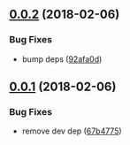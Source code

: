 <a name="0.0.2"></a>
## [0.0.2](https://github.com/anycli/plugin-legacy/compare/67b47751b29ca6ddd8678057b1f1c91367ad4167...v0.0.2) (2018-02-06)


### Bug Fixes

* bump deps ([92afa0d](https://github.com/anycli/plugin-legacy/commit/92afa0d))

<a name="0.0.1"></a>
## [0.0.1](https://github.com/anycli/plugin-legacy/compare/6ab7259fbf0fde728990568b285bdb451c109b27...v0.0.1) (2018-02-06)


### Bug Fixes

* remove dev dep ([67b4775](https://github.com/anycli/plugin-legacy/commit/67b4775))
